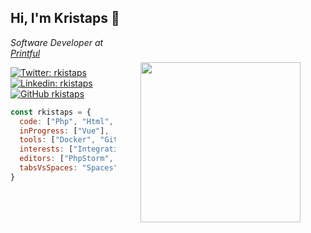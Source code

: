 ## Hi, I'm Kristaps 👋
<img align="right" src="https://user-images.githubusercontent.com/22044469/89708410-80035f00-d97f-11ea-9a77-71613d1c98ce.png" width="256" style="margin: 40px"/>

<p><em>Software Developer at <a target="_blank" href="http://www.printful.com">Printful</a></em></p>

[![Twitter: rkistaps](https://img.shields.io/twitter/follow/rkistaps?style=social)](https://twitter.com/rkistaps)
[![Linkedin: rkistaps](https://img.shields.io/badge/-rkistaps-blue?style=flat-square&logo=Linkedin&logoColor=white&link=https://www.linkedin.com/in/rkistaps/)](https://www.linkedin.com/in/rkistaps/)
[![GitHub rkistaps](https://img.shields.io/github/followers/rkistaps?label=follow&style=social)](https://github.com/rkistaps)

```javascript
const rkistaps = {
  code: ["Php", "Html", "CSS", "Javascript"],
  inProgress: ["Vue"],
  tools: ["Docker", "Git", "Node", "Composer"],
  interests: ["Integrations", "APIs", "Backend", "Psr", "OpenApi Specification"],
  editors: ["PhpStorm", "VS Code"],
  tabsVsSpaces: "Spaces"
}
```
